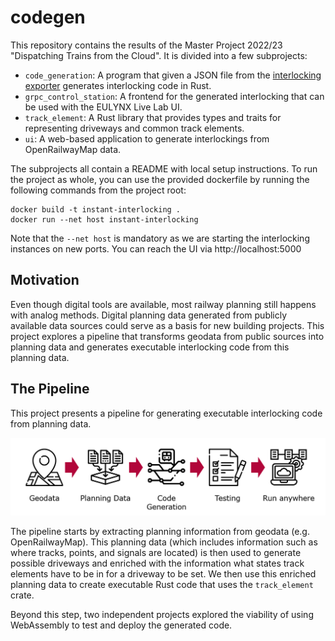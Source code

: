 # codegen

This repository contains the results of the Master Project 2022/23 "Dispatching Trains from the Cloud". 
It is divided into a few subprojects:

- `code_generation`: A program that given a JSON file from the [interlocking exporter](https://github.com/simulate-digital-rail/interlocking-exporter) generates interlocking code in Rust.
- `grpc_control_station`: A frontend for the generated interlocking that can be used with the EULYNX Live Lab UI.
- `track_element`: A Rust library that provides types and traits for representing driveways and common track elements.
- `ui`: A web-based application to generate interlockings from OpenRailwayMap data.

The subprojects all contain a README with local setup instructions. To run the project as whole,
you can use the provided dockerfile by running the following commands from the project root: 
```shell
docker build -t instant-interlocking .
docker run --net host instant-interlocking
```
Note that the `--net host` is mandatory as we are starting the interlocking instances on new ports.
You can reach the UI via http://localhost:5000

## Motivation

Even though digital tools are available, most railway planning still happens with analog methods.
Digital planning data generated from publicly available data sources could serve as a basis for
new building projects. This project explores a pipeline that transforms geodata from public sources
into planning data and generates executable interlocking code from this planning data.

## The Pipeline

This project presents a pipeline for generating executable interlocking code from planning data.

![The Steps of the Pipeline: Geodata, Planning Data, Code Generation, Testing, Run Anywhere](docs/pipeline.png)

The pipeline starts by extracting planning information from geodata (e.g. OpenRailwayMap). This planning
data (which includes information such as where tracks, points, and signals are located) is then used to
generate possible driveways and enriched with the information what states track elements have to be in
for a driveway to be set. We then use this enriched planning data to create executable Rust code that 
uses the `track_element` crate.

Beyond this step, two independent projects explored the viability of using WebAssembly to test and
deploy the generated code.